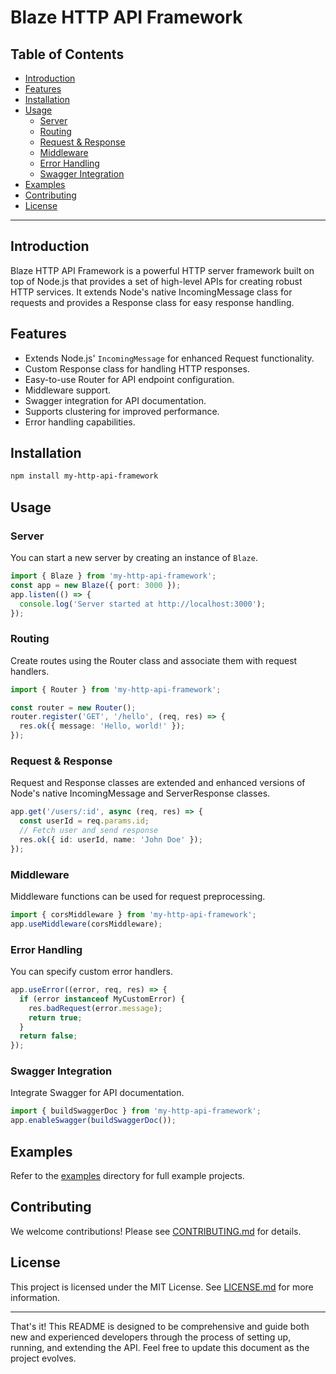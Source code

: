 # Blaze HTTP API Framework

## Table of Contents

- [Introduction](#introduction)
- [Features](#features)
- [Installation](#installation)
- [Usage](#usage)
  - [Server](#server)
  - [Routing](#routing)
  - [Request & Response](#request--response)
  - [Middleware](#middleware)
  - [Error Handling](#error-handling)
  - [Swagger Integration](#swagger-integration)
- [Examples](#examples)
- [Contributing](#contributing)
- [License](#license)

---

## Introduction

Blaze HTTP API Framework is a powerful HTTP server framework built on top of Node.js that provides a set of high-level APIs for creating robust HTTP services. It extends Node's native IncomingMessage class for requests and provides a Response class for easy response handling.

## Features

- Extends Node.js' `IncomingMessage` for enhanced Request functionality.
- Custom Response class for handling HTTP responses.
- Easy-to-use Router for API endpoint configuration.
- Middleware support.
- Swagger integration for API documentation.
- Supports clustering for improved performance.
- Error handling capabilities.

## Installation

```bash
npm install my-http-api-framework
```

## Usage

### Server

You can start a new server by creating an instance of `Blaze`.

```typescript
import { Blaze } from 'my-http-api-framework';
const app = new Blaze({ port: 3000 });
app.listen(() => {
  console.log('Server started at http://localhost:3000');
});
```

### Routing

Create routes using the Router class and associate them with request handlers.

```typescript
import { Router } from 'my-http-api-framework';

const router = new Router();
router.register('GET', '/hello', (req, res) => {
  res.ok({ message: 'Hello, world!' });
});
```

### Request & Response

Request and Response classes are extended and enhanced versions of Node's native IncomingMessage and ServerResponse classes.

```typescript
app.get('/users/:id', async (req, res) => {
  const userId = req.params.id;
  // Fetch user and send response
  res.ok({ id: userId, name: 'John Doe' });
});
```

### Middleware

Middleware functions can be used for request preprocessing.

```typescript
import { corsMiddleware } from 'my-http-api-framework';
app.useMiddleware(corsMiddleware);
```

### Error Handling

You can specify custom error handlers.

```typescript
app.useError((error, req, res) => {
  if (error instanceof MyCustomError) {
    res.badRequest(error.message);
    return true;
  }
  return false;
});
```

### Swagger Integration

Integrate Swagger for API documentation.

```typescript
import { buildSwaggerDoc } from 'my-http-api-framework';
app.enableSwagger(buildSwaggerDoc());
```

## Examples

Refer to the [examples](./examples) directory for full example projects.

## Contributing

We welcome contributions! Please see [CONTRIBUTING.md](./CONTRIBUTING.md) for details.

## License

This project is licensed under the MIT License. See [LICENSE.md](./LICENSE.md) for more information.

---

That's it! This README is designed to be comprehensive and guide both new and experienced developers through the process of setting up, running, and extending the API. Feel free to update this document as the project evolves.
